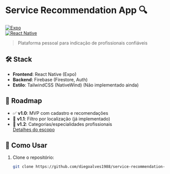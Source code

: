 # Service Recommendation App 🔍  

[![Expo](https://img.shields.io/badge/expo-1C1E24?style=for-the-badge&logo=expo&logoColor=white)](https://expo.dev)  
[![React Native](https://img.shields.io/badge/react_native-%2320232a.svg?style=for-the-badge&logo=react&logoColor=%2361DAFB)](https://reactnative.dev)  

> Plataforma pessoal para indicação de profissionais confiáveis  


## 🛠️ Stack  
- **Frontend**: React Native (Expo)  
- **Backend**: Firebase (Firestore, Auth)  
- **Estilo**: TailwindCSS (NativeWind)  (Não implementado ainda)

## 📌 Roadmap  
- ✅ **v1.0**: MVP com cadastro e recomendações  
- 🚧 **v1.1**: Filtro por localização (já implementado)  
- 📅 **v1.2**: Categorias/especialidades profissionais  
[Detalhes do escopo](/docs/scope.md)  

## 🚀 Como Usar  
1. Clone o repositório:  
   ```bash
   git clone https://github.com/diegoalves1988/service-recommendation-app
